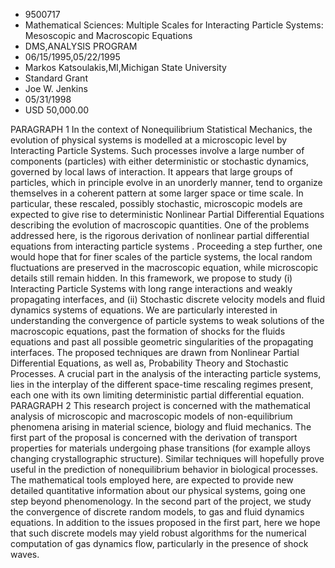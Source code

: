 
* 9500717
* Mathematical Sciences: Multiple Scales for Interacting Particle Systems: Mesoscopic and Macroscopic Equations
* DMS,ANALYSIS PROGRAM
* 06/15/1995,05/22/1995
* Markos Katsoulakis,MI,Michigan State University
* Standard Grant
* Joe W. Jenkins
* 05/31/1998
* USD 50,000.00

PARAGRAPH 1 In the context of Nonequilibrium Statistical Mechanics, the
evolution of physical systems is modelled at a microscopic level by Interacting
Particle Systems. Such processes involve a large number of components
(particles) with either deterministic or stochastic dynamics, governed by local
laws of interaction. It appears that large groups of particles, which in
principle evolve in an unorderly manner, tend to organize themselves in a
coherent pattern at some larger space or time scale. In particular, these
rescaled, possibly stochastic, microscopic models are expected to give rise to
deterministic Nonlinear Partial Differential Equations describing the evolution
of macroscopic quantities. One of the problems addressed here, is the rigorous
derivation of nonlinear partial differential equations from interacting particle
systems . Proceeding a step further, one would hope that for finer scales of the
particle systems, the local random fluctuations are preserved in the macroscopic
equation, while microscopic details still remain hidden. In this framework, we
propose to study (i) Interacting Particle Systems with long range interactions
and weakly propagating interfaces, and (ii) Stochastic discrete velocity models
and fluid dynamics systems of equations. We are particularly interested in
understanding the convergence of particle systems to weak solutions of the
macroscopic equations, past the formation of shocks for the fluids equations and
past all possible geometric singularities of the propagating interfaces. The
proposed techniques are drawn from Nonlinear Partial Differential Equations, as
well as, Probability Theory and Stochastic Processes. A crucial part in the
analysis of the interacting particle systems, lies in the interplay of the
different space-time rescaling regimes present, each one with its own limiting
deterministic partial differential equation. PARAGRAPH 2 This research project
is concerned with the mathematical analysis of microscopic and macroscopic
models of non-equilibrium phenomena arising in material science, biology and
fluid mechanics. The first part of the proposal is concerned with the derivation
of transport properties for materials undergoing phase transitions (for example
alloys changing crystallographic structure). Similar techniques will hopefully
prove useful in the prediction of nonequilibrium behavior in biological
processes. The mathematical tools employed here, are expected to provide new
detailed quantitative information about our physical systems, going one step
beyond phenomenology. In the second part of the project, we study the
convergence of discrete random models, to gas and fluid dynamics equations. In
addition to the issues proposed in the first part, here we hope that such
discrete models may yield robust algorithms for the numerical computation of gas
dynamics flow, particularly in the presence of shock waves.
